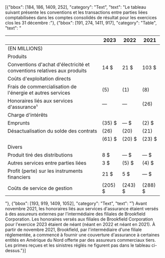 [{"bbox": [184, 186, 1409, 252], "category": "Text", "text": "Le tableau suivant présente les conventions et les transactions entre parties liées comptabilisées dans les comptes consolidés de résultat pour les exercices clos les 31 décembre :"}, {"bbox": [191, 274, 1411, 917], "category": "Table", "text": "<table><thead><tr><th></th><th>2023</th><th>2022</th><th>2021</th></tr></thead><tbody><tr><td>(EN MILLIONS)</td><td></td><td></td><td></td></tr><tr><td>Produits</td><td></td><td></td><td></td></tr><tr><td>Conventions d'achat d'électricité et conventions relatives aux produits</td><td>14 $</td><td>21 $</td><td>103 $</td></tr><tr><td>Coûts d'exploitation directs</td><td></td><td></td><td></td></tr><tr><td>Frais de commercialisation de l'énergie et autres services</td><td>(5)</td><td>(1)</td><td>(8)</td></tr><tr><td>Honoraires liés aux services d'assurance¹</td><td>—</td><td>—</td><td>(26)</td></tr><tr><td>Charge d'intérêts</td><td></td><td></td><td></td></tr><tr><td>Emprunts</td><td>(35) $</td><td>— $</td><td>(2) $</td></tr><tr><td>Désactualisation du solde des contrats</td><td>(26)</td><td>(20)</td><td>(21)</td></tr><tr><td></td><td>(61) $</td><td>(20) $</td><td>(23) $</td></tr><tr><td>Divers</td><td></td><td></td><td></td></tr><tr><td>Produit tiré des distributions</td><td>8 $</td><td>— $</td><td>— $</td></tr><tr><td>Autres services entre parties liées</td><td>3 $</td><td>(5) $</td><td>(4) $</td></tr><tr><td>Profit (perte) sur les instruments financiers</td><td>21 $</td><td>5 $</td><td>— $</td></tr><tr><td>Coûts de service de gestion</td><td>(205) $</td><td>(243) $</td><td>(288) $</td></tr></tbody></table>"}, {"bbox": [193, 919, 1409, 1052], "category": "Text", "text": "¹) Avant novembre 2021, les honoraires liés aux services d'assurance étaient versés à des assureurs externes par l'intermédiaire des filiales de Brookfield Corporation. Les honoraires versés aux filiales de Brookfield Corporation pour l'exercice 2023 étaient de néant (néant en 2022 et néant en 2021). À partir de novembre 2021, Brookfield, par l'intermédiaire d'une filiale réglementée, a commencé à fournir une couverture d'assurance à certaines entités en Amérique du Nord offerte par des assureurs commerciaux tiers. Les primes reçues et les sinistres réglés ne figurent pas dans le tableau ci-dessus."}]